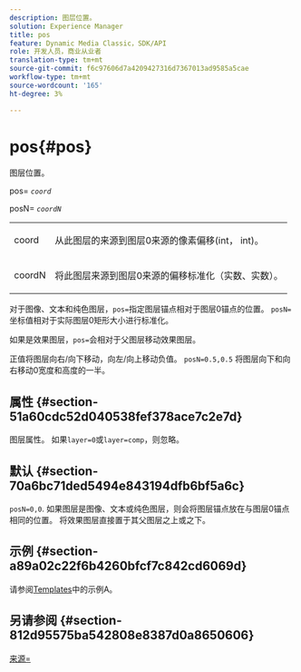 ```yaml
---
description: 图层位置。
solution: Experience Manager
title: pos
feature: Dynamic Media Classic，SDK/API
role: 开发人员，商业从业者
translation-type: tm+mt
source-git-commit: f6c97606d7a4209427316d7367013ad9585a5cae
workflow-type: tm+mt
source-wordcount: '165'
ht-degree: 3%

---
```



# pos{#pos}

图层位置。

pos= *`coord`*

posN= *`coordN`*

<table id="simpletable_754F76EE00BF4129B07502647FF172B7"> 
 <tr class="strow"> 
  <td class="stentry"> <p><span class="varname"> coord</span> </p> </td> 
  <td class="stentry"> <p>从此图层的来源到图层0来源的像素偏移(int， int)。 </p></td> 
 </tr> 
 <tr class="strow"> 
  <td class="stentry"> <p><span class="varname"> coordN</span> </p></td> 
  <td class="stentry"> <p>将此图层来源到图层0来源的偏移标准化（实数、实数）。 </p></td> 
 </tr> 
</table>

对于图像、文本和纯色图层，`pos=`指定图层锚点相对于图层0锚点的位置。 `posN=` 坐标值相对于实际图层0矩形大小进行标准化。

如果是效果图层，`pos=`会相对于父图层移动效果图层。

正值将图层向右/向下移动，向左/向上移动负值。 `posN=0.5,0.5` 将图层向下和向右移动0宽度和高度的一半。

## 属性 {#section-51a60cdc52d040538fef378ace7c2e7d}

图层属性。 如果`layer=0`或`layer=comp`，则忽略。

## 默认 {#section-70a6bc71ded5494e843194dfb6bf5a6c}

`posN=0,0`. 如果图层是图像、文本或纯色图层，则会将图层锚点放在与图层0锚点相同的位置。 将效果图层直接置于其父图层之上或之下。

## 示例 {#section-a89a02c22f6b4260bfcf7c842cd6069d}

请参阅[Templates](../../../../../is-api/http-ref/image-serving-api-ref/c-http-protocol-reference/c-templates/c-templates.md#concept-3cd2d2adae0e41b2979b9640244d4d3e)中的示例A。

## 另请参阅 {#section-812d95575ba542808e8387d0a8650606}

[来源=](../../../../../is-api/http-ref/image-serving-api-ref/c-http-protocol-reference/c-command-reference/r-origin.md#reference-e11c7ac06e2240cc884c3fec98f05138)
